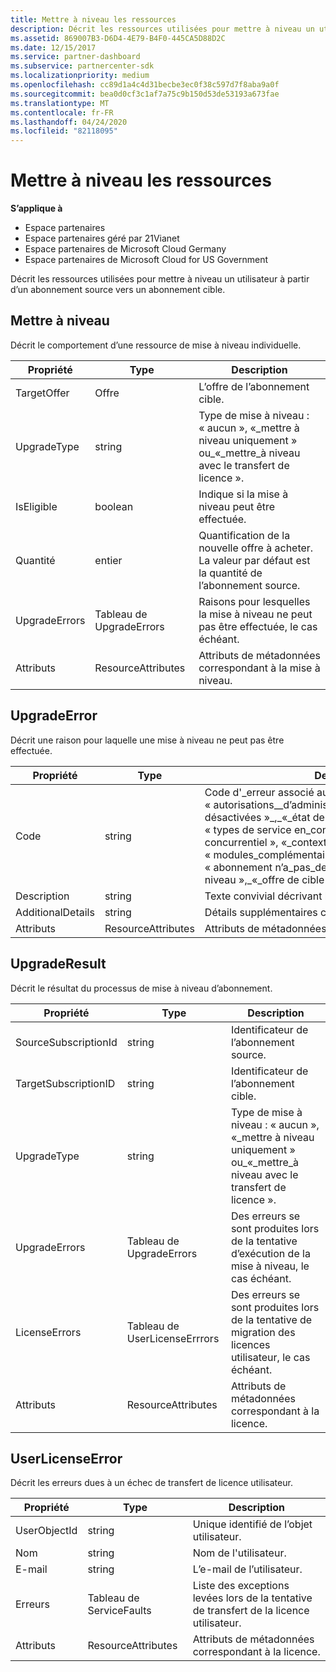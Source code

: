 ```yaml
---
title: Mettre à niveau les ressources
description: Décrit les ressources utilisées pour mettre à niveau un utilisateur à partir d’un abonnement source vers un abonnement cible.
ms.assetid: 869007B3-D6D4-4E79-B4F0-445CA5D88D2C
ms.date: 12/15/2017
ms.service: partner-dashboard
ms.subservice: partnercenter-sdk
ms.localizationpriority: medium
ms.openlocfilehash: cc89d1a4c4d31becbe3ec0f38c597d7f8aba9a0f
ms.sourcegitcommit: bea0d0cf3c1af7a75c9b150d53de53193a673fae
ms.translationtype: MT
ms.contentlocale: fr-FR
ms.lasthandoff: 04/24/2020
ms.locfileid: "82118095"
---
```

# <a name="upgrade-resources"></a>Mettre à niveau les ressources

**S’applique à**

- Espace partenaires
- Espace partenaires géré par 21Vianet
- Espace partenaires de Microsoft Cloud Germany
- Espace partenaires de Microsoft Cloud for US Government

Décrit les ressources utilisées pour mettre à niveau un utilisateur à partir d’un abonnement source vers un abonnement cible.

## <a name="upgrade"></a>Mettre à niveau

Décrit le comportement d’une ressource de mise à niveau individuelle.

| Propriété      | Type                   | Description                                                                                  |
|---------------|------------------------|----------------------------------------------------------------------------------------------|
| TargetOffer   | Offre                  | L’offre de l’abonnement cible.                                                        |
| UpgradeType   | string                 | Type de mise à niveau : « aucun », «\_mettre à niveau uniquement » ou\_«\_mettre\_à niveau avec le transfert de licence ».         |
| IsEligible    | boolean                | Indique si la mise à niveau peut être effectuée.                                                  |
| Quantité      | entier                | Quantification de la nouvelle offre à acheter. La valeur par défaut est la quantité de l’abonnement source. |
| UpgradeErrors | Tableau de UpgradeErrors | Raisons pour lesquelles la mise à niveau ne peut pas être effectuée, le cas échéant.                                      |
| Attributs    | ResourceAttributes     | Attributs de métadonnées correspondant à la mise à niveau.                                        |

## <a name="upgradeerror"></a>UpgradeError

Décrit une raison pour laquelle une mise à niveau ne peut pas être effectuée.

| Propriété          | Type               | Description                                                                                                                                                                                                                                                                                                                                                                                     |
|-------------------|--------------------|-------------------------------------------------------------------------------------------------------------------------------------------------------------------------------------------------------------------------------------------------------------------------------------------------------------------------------------------------------------------------------------------------|
| Code              | string             | Code d'\_erreur associé au problème : « autre « », « autorisations\_\_d’administrateur déléguées désactivées »\_,\_«\_état de l’abonnement non actif\_»\_, « types de service en\_conflit », « conflits\_d'\_accès concurrentiel », «\_contexte\_utilisateur\_requis », « modules\_complémentaires\_d'\_abonnement\_présents\_»\_, « abonnement n’a\_pas\_de\_chemin\_de mise à niveau »,\_«\_offre de cible d’abonnement introuvable » |
| Description       | string             | Texte convivial décrivant l’erreur.                                                                                                                                                                                                                                                                                                                                                             |
| AdditionalDetails | string             | Détails supplémentaires concernant l’erreur.                                                                                                                                                                                                                                                                                                                                                         |
| Attributs        | ResourceAttributes | Attributs de métadonnées correspondant à l’erreur.                                                                                                                                                                                                                                                                                                                                             |

## <a name="upgraderesult"></a>UpgradeResult

Décrit le résultat du processus de mise à niveau d’abonnement.

| Propriété             | Type                        | Description                                                                          |
|----------------------|-----------------------------|--------------------------------------------------------------------------------------|
| SourceSubscriptionId | string                      | Identificateur de l’abonnement source.                                           |
| TargetSubscriptionID | string                      | Identificateur de l’abonnement cible.                                           |
| UpgradeType          | string                      | Type de mise à niveau : « aucun », «\_mettre à niveau uniquement » ou\_«\_mettre\_à niveau avec le transfert de licence ». |
| UpgradeErrors        | Tableau de UpgradeErrors      | Des erreurs se sont produites lors de la tentative d’exécution de la mise à niveau, le cas échéant.           |
| LicenseErrors        | Tableau de UserLicenseErrrors | Des erreurs se sont produites lors de la tentative de migration des licences utilisateur, le cas échéant.          |
| Attributs           | ResourceAttributes          | Attributs de métadonnées correspondant à la licence.                                |

## <a name="userlicenseerror"></a>UserLicenseError

Décrit les erreurs dues à un échec de transfert de licence utilisateur.

| Propriété     | Type                   | Description                                                               |
|--------------|------------------------|---------------------------------------------------------------------------|
| UserObjectId | string                 | Unique identifié de l’objet utilisateur.                                 |
| Nom         | string                 | Nom de l'utilisateur.                                                     |
| E-mail        | string                 | L’e-mail de l’utilisateur.                                                    |
| Erreurs       | Tableau de ServiceFaults | Liste des exceptions levées lors de la tentative de transfert de la licence utilisateur. |
| Attributs   | ResourceAttributes     | Attributs de métadonnées correspondant à la licence.                     |

